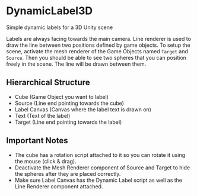 # DynamicLabel3D
 Simple dynamic labels for a 3D Unity scene

Labels are always facing towards the main camera. Line renderer is used to draw the line between two positions defined by game objects. To setup the scene, activate the mesh renderer of the Game Objects named `Target` and `Source`. Then you should be able to see two spheres that you can position freely in the scene. The line will be drawn between them.

## Hierarchical Structure
* Cube (Game Object you want to label)
 * Source (Line end pointing towards the cube)
 * Label Canvas (Canvas where the label text is drawn on)
  * Text (Text of the label)
   * Target (Line end pointing towards the label)

## Important Notes
* The cube has a rotation script attached to it so you can rotate it using the mouse (click & drag).
* Deactivate the Mesh Renderer component of Source and Target to hide the spheres after they are placed correctly.
* Make sure Label Canvas has the Dynamic Label script as well as the Line Renderer component attached.

